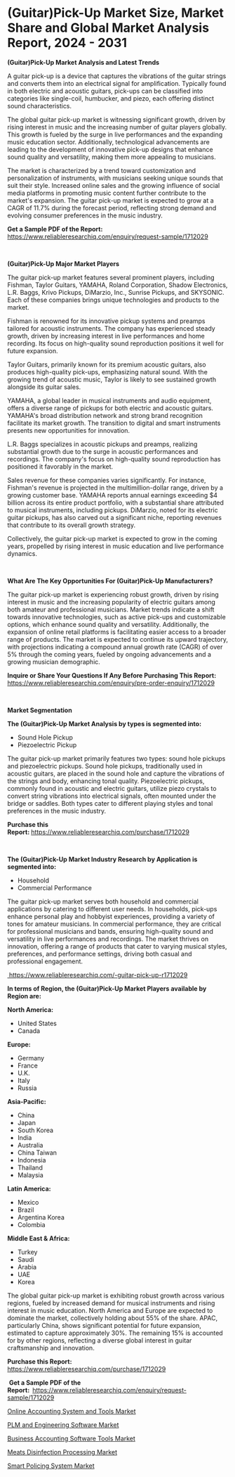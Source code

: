 <p><h1>(Guitar)Pick-Up Market Size, Market Share and Global Market Analysis Report, 2024 - 2031</h1></p><p><strong>(Guitar)Pick-Up Market Analysis and Latest Trends</strong></p>
<p><p>A guitar pick-up is a device that captures the vibrations of the guitar strings and converts them into an electrical signal for amplification. Typically found in both electric and acoustic guitars, pick-ups can be classified into categories like single-coil, humbucker, and piezo, each offering distinct sound characteristics. </p><p>The global guitar pick-up market is witnessing significant growth, driven by rising interest in music and the increasing number of guitar players globally. This growth is fueled by the surge in live performances and the expanding music education sector. Additionally, technological advancements are leading to the development of innovative pick-up designs that enhance sound quality and versatility, making them more appealing to musicians.</p><p>The market is characterized by a trend toward customization and personalization of instruments, with musicians seeking unique sounds that suit their style. Increased online sales and the growing influence of social media platforms in promoting music content further contribute to the market's expansion. The guitar pick-up market is expected to grow at a CAGR of 11.7% during the forecast period, reflecting strong demand and evolving consumer preferences in the music industry.</p></p>
<p><strong>Get a Sample PDF of the Report:&nbsp;</strong> <a href="https://www.reliableresearchiq.com/enquiry/request-sample/1712029?utm_campaign=1594&utm_medium=2&utm_source=Github&utm_content=ia&utm_term=22102024&utm_id=guitarpick-up">https://www.reliableresearchiq.com/enquiry/request-sample/1712029</a></p>
<p>&nbsp;</p>
<p><strong>(Guitar)Pick-Up Major Market Players</strong></p>
<p><p>The guitar pick-up market features several prominent players, including Fishman, Taylor Guitars, YAMAHA, Roland Corporation, Shadow Electronics, L.R. Baggs, Krivo Pickups, DiMarzio, Inc., Sunrise Pickups, and SKYSONIC. Each of these companies brings unique technologies and products to the market.</p><p>Fishman is renowned for its innovative pickup systems and preamps tailored for acoustic instruments. The company has experienced steady growth, driven by increasing interest in live performances and home recording. Its focus on high-quality sound reproduction positions it well for future expansion.</p><p>Taylor Guitars, primarily known for its premium acoustic guitars, also produces high-quality pick-ups, emphasizing natural sound. With the growing trend of acoustic music, Taylor is likely to see sustained growth alongside its guitar sales.</p><p>YAMAHA, a global leader in musical instruments and audio equipment, offers a diverse range of pickups for both electric and acoustic guitars. YAMAHA's broad distribution network and strong brand recognition facilitate its market growth. The transition to digital and smart instruments presents new opportunities for innovation.</p><p>L.R. Baggs specializes in acoustic pickups and preamps, realizing substantial growth due to the surge in acoustic performances and recordings. The company's focus on high-quality sound reproduction has positioned it favorably in the market.</p><p>Sales revenue for these companies varies significantly. For instance, Fishman's revenue is projected in the multimillion-dollar range, driven by a growing customer base. YAMAHA reports annual earnings exceeding $4 billion across its entire product portfolio, with a substantial share attributed to musical instruments, including pickups. DiMarzio, noted for its electric guitar pickups, has also carved out a significant niche, reporting revenues that contribute to its overall growth strategy.</p><p>Collectively, the guitar pick-up market is expected to grow in the coming years, propelled by rising interest in music education and live performance dynamics.</p></p>
<p>&nbsp;</p>
<p><strong>What Are The Key Opportunities For (Guitar)Pick-Up Manufacturers?</strong></p>
<p><p>The guitar pick-up market is experiencing robust growth, driven by rising interest in music and the increasing popularity of electric guitars among both amateur and professional musicians. Market trends indicate a shift towards innovative technologies, such as active pick-ups and customizable options, which enhance sound quality and versatility. Additionally, the expansion of online retail platforms is facilitating easier access to a broader range of products. The market is expected to continue its upward trajectory, with projections indicating a compound annual growth rate (CAGR) of over 5% through the coming years, fueled by ongoing advancements and a growing musician demographic.</p></p>
<p><strong>Inquire or Share Your Questions If Any Before Purchasing This Report:</strong> <a href="https://www.reliableresearchiq.com/enquiry/pre-order-enquiry/1712029?utm_campaign=1594&utm_medium=2&utm_source=Github&utm_content=ia&utm_term=22102024&utm_id=guitarpick-up">https://www.reliableresearchiq.com/enquiry/pre-order-enquiry/1712029</a></p>
<p>&nbsp;</p>
<p><strong>Market Segmentation</strong></p>
<p><strong>The (Guitar)Pick-Up Market Analysis by types is segmented into:</strong></p>
<p><ul><li>Sound Hole Pickup</li><li>Piezoelectric Pickup</li></ul></p>
<p><p>The guitar pick-up market primarily features two types: sound hole pickups and piezoelectric pickups. Sound hole pickups, traditionally used in acoustic guitars, are placed in the sound hole and capture the vibrations of the strings and body, enhancing tonal quality. Piezoelectric pickups, commonly found in acoustic and electric guitars, utilize piezo crystals to convert string vibrations into electrical signals, often mounted under the bridge or saddles. Both types cater to different playing styles and tonal preferences in the music industry.</p></p>
<p><strong>Purchase this Report:&nbsp;</strong><a href="https://www.reliableresearchiq.com/purchase/1712029?utm_campaign=1594&utm_medium=2&utm_source=Github&utm_content=ia&utm_term=22102024&utm_id=guitarpick-up">https://www.reliableresearchiq.com/purchase/1712029</a></p>
<p>&nbsp;</p>
<p><strong>The (Guitar)Pick-Up Market Industry Research by Application is segmented into:</strong></p>
<p><ul><li>Household</li><li>Commercial Performance</li></ul></p>
<p><p>The guitar pick-up market serves both household and commercial applications by catering to different user needs. In households, pick-ups enhance personal play and hobbyist experiences, providing a variety of tones for amateur musicians. In commercial performance, they are critical for professional musicians and bands, ensuring high-quality sound and versatility in live performances and recordings. The market thrives on innovation, offering a range of products that cater to varying musical styles, preferences, and performance settings, driving both casual and professional engagement.</p></p>
<p><a href="https://www.reliableresearchiq.com/-guitar-pick-up-r1712029?utm_campaign=1594&utm_medium=2&utm_source=Github&utm_content=ia&utm_term=22102024&utm_id=guitarpick-up">&nbsp;https://www.reliableresearchiq.com/-guitar-pick-up-r1712029</a></p>
<p><strong>In terms of Region, the (Guitar)Pick-Up Market Players available by Region are:</strong></p>
<p>
    <p> <strong> North America: </strong>
        <ul>
            <li>United States</li>
            <li>Canada</li>
        </ul>
        </p> 
    <p> <strong> Europe: </strong>
        <ul>
            <li>Germany</li>
            <li>France</li>
            <li>U.K.</li>
            <li>Italy</li>
            <li>Russia</li>
        </ul>
        </p> 
    <p> <strong> Asia-Pacific: </strong>
        <ul>
            <li>China</li>
            <li>Japan</li>
            <li>South Korea</li>
            <li>India</li>
            <li>Australia</li>
            <li>China Taiwan</li>
            <li>Indonesia</li>
            <li>Thailand</li>
            <li>Malaysia</li>
        </ul>
        </p> 
    <p> <strong> Latin America: </strong>
        <ul>
            <li>Mexico</li>
            <li>Brazil</li>
            <li>Argentina Korea</li>
            <li>Colombia</li>
        </ul>
        </p> 
    <p> <strong> Middle East & Africa: </strong>
        <ul>
            <li>Turkey</li>
            <li>Saudi</li>
            <li>Arabia</li>
            <li>UAE</li>
            <li>Korea</li>
        </ul>
    </p>
    </p>
<p><p>The global guitar pick-up market is exhibiting robust growth across various regions, fueled by increased demand for musical instruments and rising interest in music education. North America and Europe are expected to dominate the market, collectively holding about 55% of the share. APAC, particularly China, shows significant potential for future expansion, estimated to capture approximately 30%. The remaining 15% is accounted for by other regions, reflecting a diverse global interest in guitar craftsmanship and innovation.</p></p>
<p><strong>Purchase this Report: </strong><a href="https://www.reliableresearchiq.com/purchase/1712029?utm_campaign=1594&utm_medium=2&utm_source=Github&utm_content=ia&utm_term=22102024&utm_id=guitarpick-up">https://www.reliableresearchiq.com/purchase/1712029</a></p>
<p>&nbsp;<strong>Get a Sample PDF of the Report:&nbsp;&nbsp;</strong><a href="https://www.reliableresearchiq.com/enquiry/request-sample/1712029?utm_campaign=1594&utm_medium=2&utm_source=Github&utm_content=ia&utm_term=22102024&utm_id=guitarpick-up">https://www.reliableresearchiq.com/enquiry/request-sample/1712029</a></p>
<p><strong></strong></p>
<p><p><a href="https://www.linkedin.com/pulse/online-accounting-system-tools-market-refracting-trends-xeg0e?utm_campaign=1594&utm_medium=2&utm_source=Github&utm_content=ia&utm_term=22102024&utm_id=guitarpick-up">Online Accounting System and Tools Market</a></p><p><a href="https://www.linkedin.com/pulse/plm-engineering-software-market-investigation-industry-0wqre?utm_campaign=1594&utm_medium=2&utm_source=Github&utm_content=ia&utm_term=22102024&utm_id=guitarpick-up">PLM and Engineering Software Market</a></p><p><a href="https://www.linkedin.com/pulse/decoding-business-accounting-software-tools-market-zvhde?utm_campaign=1594&utm_medium=2&utm_source=Github&utm_content=ia&utm_term=22102024&utm_id=guitarpick-up">Business Accounting Software Tools Market</a></p><p><a href="https://www.linkedin.com/pulse/market-insights-global-meats-disinfection-processing-forecast-jotse?utm_campaign=1594&utm_medium=2&utm_source=Github&utm_content=ia&utm_term=22102024&utm_id=guitarpick-up">Meats Disinfection Processing Market</a></p><p><a href="https://www.linkedin.com/pulse/deep-dive-smart-policing-system-market-itstrends-segmentation-fd2ze?utm_campaign=1594&utm_medium=2&utm_source=Github&utm_content=ia&utm_term=22102024&utm_id=guitarpick-up">Smart Policing System Market</a></p></p>